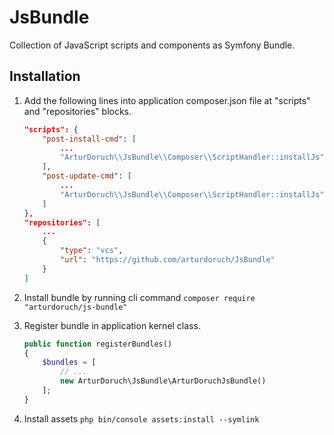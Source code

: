 # JsBundle

Collection of JavaScript scripts and components as Symfony Bundle.

## Installation

1. Add the following lines into application composer.json file at "scripts" and "repositories" blocks.
    ```json
    "scripts": {
        "post-install-cmd": [
            ...
            "ArturDoruch\\JsBundle\\Composer\\ScriptHandler::installJs"
        ],
        "post-update-cmd": [
            ...
            "ArturDoruch\\JsBundle\\Composer\\ScriptHandler::installJs"
        ]
    },
    "repositories": [
        ...
        {
            "type": "vcs",
            "url": "https://github.com/arturdoruch/JsBundle"
        }
    ]
    ```

2. Install bundle by running cli command `composer require "arturdoruch/js-bundle"`

3. Register bundle in application kernel class.
    ```php
    public function registerBundles()
    {
        $bundles = [
            // ...
            new ArturDoruch\JsBundle\ArturDoruchJsBundle()
        ];
    }
    ```

4. Install assets `php bin/console assets:install --symlink`
